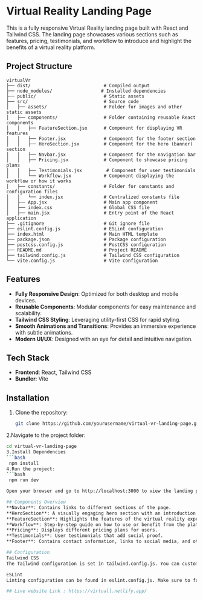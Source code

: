 # Virtual Reality Landing Page

This is a fully responsive Virtual Reality landing page built with React and Tailwind CSS. 
The landing page showcases various sections such as features, pricing, testimonials, and workflow to introduce 
and highlight the benefits of a virtual reality platform.

## Project Structure

```
virtualVr
├── dist/                           # Compiled output
├── node_modules/                  # Installed dependencies
├── public/                         # Static assets
├── src/                            # Source code
│   ├── assets/                     # Folder for images and other static assets
│   ├── components/                 # Folder containing reusable React components
│   │   ├── FeatureSection.jsx      # Component for displaying VR features
│   │   ├── Footer.jsx              # Component for the footer section
│   │   ├── HeroSection.jsx         # Component for the hero (banner) section
│   │   ├── Navbar.jsx              # Component for the navigation bar
│   │   ├── Pricing.jsx             # Component to showcase pricing plans
│   │   ├── Testimonials.jsx         # Component for user testimonials
│   │   └── Workflow.jsx            # Component displaying the workflow or how it works
│   ├── constants/                  # Folder for constants and configuration files
│   │   └── index.jsx               # Centralized constants file
│   ├── App.jsx                     # Main app component
│   ├── index.css                   # Global CSS file
│   ├── main.jsx                    # Entry point of the React application
├── .gitignore                      # Git ignore file
├── eslint.config.js                # ESLint configuration
├── index.html                      # Main HTML template
├── package.json                    # Package configuration
├── postcss.config.js               # PostCSS configuration
├── README.md                       # Project README
├── tailwind.config.js              # Tailwind CSS configuration
└── vite.config.js                  # Vite configuration
```

## Features

- **Fully Responsive Design**: Optimized for both desktop and mobile devices.
- **Reusable Components**: Modular components for easy maintenance and scalability.
- **Tailwind CSS Styling**: Leveraging utility-first CSS for rapid styling.
- **Smooth Animations and Transitions**: Provides an immersive experience with subtle animations.
- **Modern UI/UX**: Designed with an eye for detail and intuitive navigation.

## Tech Stack

- **Frontend**: React, Tailwind CSS
- **Bundler**: Vite

## Installation

1. Clone the repository:
   ```bash
   git clone https://github.com/yourusername/virtual-vr-landing-page.git
2.Navigate to the project folder:
   ```bash
   cd virtual-vr-landing-page
3.Install Dependencies
   ```bash
    npm install
4.Run the project:
   ```bash
    npm run dev

Open your browser and go to http://localhost:3000 to view the landing page.

## Components Overview
**Navbar**: Contains links to different sections of the page.
**HeroSection**: A visually engaging hero section with an introduction to the platform.
**FeatureSection**: Highlights the features of the virtual reality experience.
**Workflow**: Step-by-step guide on how to use or benefit from the platform.
**Pricing**: Displays different pricing plans for users.
**Testimonials**: User testimonials that add social proof.
**Footer**: Contains contact information, links to social media, and other resources.

## Configuration
Tailwind CSS
The Tailwind configuration is set in tailwind.config.js. You can customize colors, spacing, and other utility classes here.

ESLint
Linting configuration can be found in eslint.config.js. Make sure to follow the coding standards outlined in this configuration for consistent and error-free code.

## Live website Link : https://virtuall.netlify.app/
